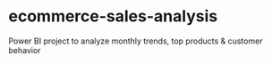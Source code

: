 # ecommerce-sales-analysis
Power BI project to analyze monthly trends, top products &amp; customer behavior
